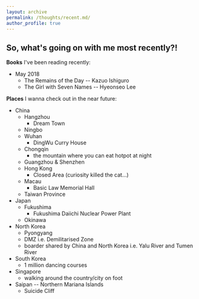 ```yaml
---
layout: archive
permalink: /thoughts/recent.md/
author_profile: true
---
```


<h2>So, what's going on with me most recently?!</h2>

**Books** I've been reading recently:
* May 2018
  * The Remains of the Day -- Kazuo Ishiguro
  * The Girl with Seven Names -- Hyeonseo Lee

**Places** I wanna check out in the near future:
* China
  * Hangzhou
    * Dream Town
  * Ningbo
  * Wuhan
    * DingWu Curry House
  * Chongqin
    * the mountain where you can eat hotpot at night
  * Guangzhou & Shenzhen
  * Hong Kong
    * Closed Area (curiosity killed the cat...)
  * Macau
    * Basic Law Memorial Hall
  * Taiwan Province
* Japan
  * Fukushima
    * Fukushima Daiichi Nuclear Power Plant
  * Okinawa
* North Korea
  * Pyongyang
  * DMZ i.e. Demilitarised Zone
  * boarder shared by China and North Korea i.e. Yalu River and Tumen River
* South Korea
  * 1 million dancing courses
* Singapore
  * walking around the country/city on foot
* Saipan -- Northern Mariana Islands
  * Suicide Cliff
